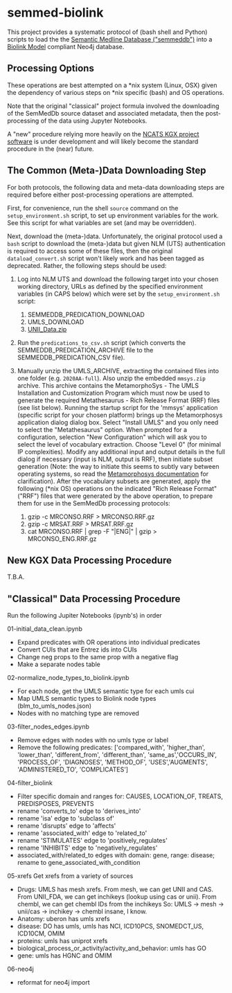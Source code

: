 # semmed-biolink

This project provides a systematic protocol of (bash shell and Python) scripts to load the the [Semantic Medline Database ("semmeddb")](https://skr3.nlm.nih.gov/SemMedDB/) into a [Biolink Model](https://github.com/biolink/biolink-model) compliant Neo4j database.  

## Processing Options

These operations are best attempted on a *nix system (Linux, OSX) given the dependency of various steps on *nix specific (bash) and OS operations.

Note that the original "classical" project formula involved the downloading of the SemMedDb source dataset and associated metadata, then the post-processing of the data using Jupyter Notebooks. 

A "new" procedure relying more heavily on the [NCATS KGX project software]() is under development and will likely become the standard procedure in the (near) future.

## The Common (Meta-)Data Downloading Step

For both protocols, the following data and meta-data downloading steps are required before either post-processing operations are attempted.

First,  for convenience, run the shell `source` command on the `setup_environment.sh` script, to set up environment variables for the work. See this script for what variables are set (and may be overridden).

Next, download the (meta-)data.  Unfortunately, the original protocol used a `bash` script to download the (meta-)data but given NLM (UTS) authentication is required to access some of these files, then the original `dataload_convert.sh` script won't likely work and has been tagged as deprecated. Rather, the following  steps should be used:

1. Log into NLM UTS and download the following target into your chosen working directory, URLs as defined by the specified environment variables (in CAPS below)  which were set by the `setup_environment.sh` script:

    1. SEMMEDDB_PREDICATION_DOWNLOAD
    1. UMLS_DOWNLOAD
    1. [UNII_Data.zip](https://fdasis.nlm.nih.gov/srs/download/srs/UNII_Data.zip)

2. Run the `predications_to_csv.sh` script (which converts the SEMMEDDB_PREDICATION_ARCHIVE file to the SEMMEDDB_PREDICATION_CSV file).

3. Manually unzip the UMLS_ARCHIVE, extracting the contained files into one folder (e.g. `2020AA-full`). Also unzip the embedded `mmsys.zip` archive. This archive contains the MetamorphoSys - The UMLS Installation and Customization Program which must now be used to generate the required Metathesaurus - Rich Release Format (RRF) files (see list below). Running the startup script for the 'mmsys' application (specific script for your chosen platform) brings up the Metamorphosys application dialog dialog box. Select "Install UMLS" and you only need to select the "Metathesaurus" option. When prompted for a configuration, selection "New Configuration" which will ask you to select the level of vocabulary extraction. Choose "Level 0" (for minimal IP complexities). Modify any additional input and output details in the full dialog if necessary (input is NLM, output is RRF), then initiate subset generation (Note: the way to initiate this seems to subtly vary between operating systems, so read the [Metamorphosys documentation](https://www.nlm.nih.gov/research/umls/implementation_resources/metamorphosys/help.html) for clarification). After the vocabulary subsets are generated, apply the following (*nix OS) operations on the indicated "Rich Release Format" ("RRF") files that were generated by the above operation, to prepare them for use in the SemMedDb processing protocols:

    1. gzip -c MRCONSO.RRF  > MRCONSO.RRF.gz
    2. gzip -c MRSAT.RRF > MRSAT.RRF.gz 
    3. cat MRCONSO.RRF | grep -F "|ENG|" | gzip > MRCONSO_ENG.RRF.gz

## New KGX Data Processing Procedure

T.B.A.

## "Classical" Data Processing Procedure

Run the following Jupiter Notebooks (ipynb's) in order

01-initial_data_clean.ipynb
- Expand predicates with OR operations into individual predicates
- Convert CUIs that are Entrez ids into CUIs
- Change neg props to the same prop with a negative flag
- Make a separate nodes table

02-normalize_node_types_to_biolink.ipynb
- For each node, get the UMLS semantic type for each umls cui
- Map UMLS semantic types to Biolink node types (blm_to_umls_nodes.json)
- Nodes with no matching type are removed

03-filter_nodes_edges.ipynb
- Remove edges with nodes with no umls type or label
- Remove the following predicates: ['compared_with', 'higher_than', 'lower_than', 'different_from', 'different_than', 
'same_as','OCCURS_IN', 'PROCESS_OF', 'DIAGNOSES', 'METHOD_OF', 'USES','AUGMENTS', 'ADMINISTERED_TO', 'COMPLICATES']

04-filter_biolink
 - Filter specific domain and ranges for: CAUSES, LOCATION_OF, TREATS, PREDISPOSES, PREVENTS
 - rename 'converts_to' edge to 'derives_into'
 - rename 'isa' edge to 'subclass of'
 - rename 'disrupts' edge to 'affects'
 - rename 'associated_with' edge to 'related_to'
 - rename 'STIMULATES' edge to 'positively_regulates'
 - rename 'INHIBITS' edge to 'negatively_regulates'
 - associated_with/related_to edges with domain: gene, range: disease; rename to gene_associated_with_condition

05-xrefs
Get xrefs from a variety of sources
- Drugs: 
UMLS has mesh xrefs. From mesh, we can get UNII and CAS. From UNII_FDA, we can get inchikeys 
(lookup using cas or unii). From chembl, we can get chembl IDs from the inchikeys
So: UMLS -> mesh -> unii/cas -> inchikey -> chembl
insane, I know.
- Anatomy: uberon has umls xrefs
- disease: DO has umls, umls has NCI, ICD10PCS, SNOMEDCT_US, ICD10CM, OMIM
- proteins: umls has uniprot xrefs
- biological_process_or_activity/activity_and_behavior: umls has GO
- gene: umls has HGNC and OMIM

06-neo4j
 - reformat for neo4j import
